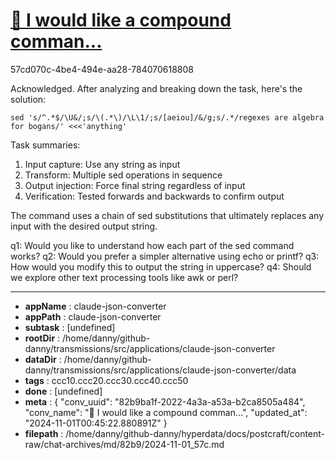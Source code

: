 # [💬 I would like a compound comman...](https://claude.ai/chat/82b9ba1f-2022-4a3a-a53a-b2ca8505a484)

57cd070c-4be4-494e-aa28-784070618808

 Acknowledged. After analyzing and breaking down the task, here's the solution:

`sed 's/^.*$/\U&/;s/\(.*\)/\L\1/;s/[aeiou]/&/g;s/.*/regexes are algebra for bogans/' <<<'anything'`

Task summaries:
1. Input capture: Use any string as input
2. Transform: Multiple sed operations in sequence
3. Output injection: Force final string regardless of input
4. Verification: Tested forwards and backwards to confirm output

The command uses a chain of sed substitutions that ultimately replaces any input with the desired output string.

q1: Would you like to understand how each part of the sed command works?
q2: Would you prefer a simpler alternative using echo or printf?
q3: How would you modify this to output the string in uppercase?
q4: Should we explore other text processing tools like awk or perl?

---

* **appName** : claude-json-converter
* **appPath** : claude-json-converter
* **subtask** : [undefined]
* **rootDir** : /home/danny/github-danny/transmissions/src/applications/claude-json-converter
* **dataDir** : /home/danny/github-danny/transmissions/src/applications/claude-json-converter/data
* **tags** : ccc10.ccc20.ccc30.ccc40.ccc50
* **done** : [undefined]
* **meta** : {
  "conv_uuid": "82b9ba1f-2022-4a3a-a53a-b2ca8505a484",
  "conv_name": "💬 I would like a compound comman...",
  "updated_at": "2024-11-01T00:45:22.880891Z"
}
* **filepath** : /home/danny/github-danny/hyperdata/docs/postcraft/content-raw/chat-archives/md/82b9/2024-11-01_57c.md
